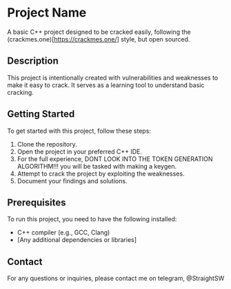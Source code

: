 # Project Name

A basic C++ project designed to be cracked easily, following the (crackmes.one)[https://crackmes.one/] style, but open sourced.

## Description

This project is intentionally created with vulnerabilities and weaknesses to make it easy to crack. It serves as a learning tool to understand basic cracking.

## Getting Started

To get started with this project, follow these steps:

1. Clone the repository.
2. Open the project in your preferred C++ IDE.
3. For the full experience, DONT LOOK INTO THE TOKEN GENERATION ALGORITHM!!! you will be tasked with making a keygen.
4. Attempt to crack the project by exploiting the weaknesses.
5. Document your findings and solutions.

## Prerequisites

To run this project, you need to have the following installed:

- C++ compiler (e.g., GCC, Clang)
- [Any additional dependencies or libraries]

## Contact

For any questions or inquiries, please contact me on telegram, @StraightSW